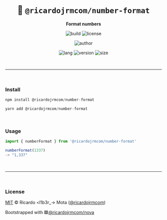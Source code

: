 <div align="center">

# 🌙 `@ricardojrmcom/number-format`

<b>Format numbers</b>

![build](https://img.shields.io/github/workflow/status/ricardojrmcom/number-format/Continuous%20Integration?style=for-the-badge)
![license](https://img.shields.io/github/license/ricardojrmcom/number-format?style=for-the-badge)

![author](<https://img.shields.io/badge/Author-Ricardo%20%3Cl1b3r__--%3E%20Mota%20(%40ricardojrmcom)-orange?style=for-the-badge>)

![lang](https://img.shields.io/github/languages/top/ricardojrmcom/number-format?style=for-the-badge)
![version](https://img.shields.io/npm/v/@ricardojrmcom/number-format?style=for-the-badge)
![size](https://img.shields.io/bundlephobia/min/@ricardojrmcom/number-format?style=for-the-badge)

</div>

<br />

---

<br />

### <b>Install</b>

```ts
npm install @ricardojrmcom/number-format

yarn add @ricardojrmcom/number-format
```

<br />

### <b>Usage</b>

```ts
import { numberFormat } from '@ricardojrmcom/number-format'

numberFormat(1337)
-> "1,337"

```

<br />

---

<br />

### <b>License</b>

[MIT](https://github.com/ricardojrmcom/number-format/blob/main/LICENSE) © Ricardo <l1b3r\_-> Mota ([@ricardojrmcom](https://github.com/ricardojrmcom))

Bootstrapped with 🟪[@ricardojrmcom/nova](https://github.com/ricardojrmcom/nova)

<br />
